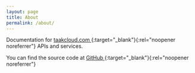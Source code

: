 ```yaml
---
layout: page
title: About
permalink: /about/
---
```


Documentation for [taakcloud.com <i class="fa-solid fa-arrow-up-right-from-square"></i>](https://taakcloud.com/){:target="_blank"}{:rel="noopener noreferrer"} APIs and services.

You can find the source code at [GitHub <i class="fa-solid fa-arrow-up-right-from-square"></i>](https://github.com/taakcloud/taakcloud.github.io){:target="_blank"}{:rel="noopener noreferrer"}

